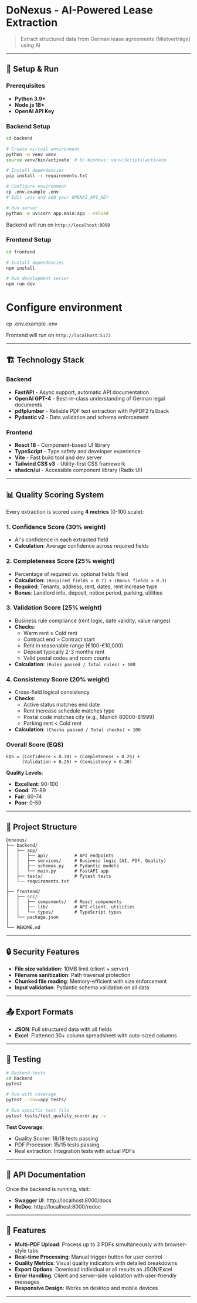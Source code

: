 # DoNexus - AI-Powered Lease Extraction

> Extract structured data from German lease agreements (Mietverträge) using AI

---

## 🚀 Setup & Run

### Prerequisites

- **Python 3.9+**
- **Node.js 18+**
- **OpenAI API Key**

### Backend Setup

```bash
cd backend

# Create virtual environment
python -m venv venv
source venv/bin/activate  # On Windows: venv\Scripts\activate

# Install dependencies
pip install -r requirements.txt

# Configure environment
cp .env.example .env
# Edit .env and add your OPENAI_API_KEY

# Run server
python -m uvicorn app.main:app --reload
```

Backend will run on `http://localhost:8000`

### Frontend Setup

```bash
cd frontend

# Install dependencies
npm install

# Run development server
npm run dev
```

# Configure environment
cp .env.example .env


Frontend will run on `http://localhost:5173`

---

## 🏗️ Technology Stack

### Backend
- **FastAPI** - Async support, automatic API documentation
- **OpenAI GPT-4** - Best-in-class understanding of German legal documents
- **pdfplumber** - Reliable PDF text extraction with PyPDF2 fallback
- **Pydantic v2** - Data validation and schema enforcement

### Frontend
- **React 18** - Component-based UI library
- **TypeScript** - Type safety and developer experience
- **Vite** - Fast build tool and dev server
- **Tailwind CSS v3** - Utility-first CSS framework
- **shadcn/ui** - Accessible component library (Radix UI)

---

## 📊 Quality Scoring System

Every extraction is scored using **4 metrics** (0-100 scale):

### 1. Confidence Score (30% weight)
- AI's confidence in each extracted field
- **Calculation**: Average confidence across required fields

### 2. Completeness Score (25% weight)
- Percentage of required vs. optional fields filled
- **Calculation**: `(Required fields × 0.7) + (Bonus fields × 0.3)`
- **Required**: Tenants, address, rent, dates, rent increase type
- **Bonus**: Landlord info, deposit, notice period, parking, utilities

### 3. Validation Score (25% weight)
- Business rule compliance (rent logic, date validity, value ranges)
- **Checks**:
  - Warm rent ≥ Cold rent
  - Contract end > Contract start
  - Rent in reasonable range (€100-€10,000)
  - Deposit typically 2-3 months rent
  - Valid postal codes and room counts
- **Calculation**: `(Rules passed / Total rules) × 100`

### 4. Consistency Score (20% weight)
- Cross-field logical consistency
- **Checks**:
  - Active status matches end date
  - Rent increase schedule matches type
  - Postal code matches city (e.g., Munich 80000-81999)
  - Parking rent < Cold rent
- **Calculation**: `(Checks passed / Total checks) × 100`

### Overall Score (EQS)

```
EQS = (Confidence × 0.30) + (Completeness × 0.25) + 
      (Validation × 0.25) + (Consistency × 0.20)
```

**Quality Levels**:
- **Excellent**: 90-100
- **Good**: 75-89
- **Fair**: 60-74
- **Poor**: 0-59

---

## 📁 Project Structure

```
Donexus/
├── backend/
│   ├── app/
│   │   ├── api/          # API endpoints
│   │   ├── services/     # Business logic (AI, PDF, Quality)
│   │   ├── schemas.py    # Pydantic models
│   │   └── main.py       # FastAPI app
│   ├── tests/            # Pytest tests
│   └── requirements.txt
│
├── frontend/
│   ├── src/
│   │   ├── components/   # React components
│   │   ├── lib/          # API client, utilities
│   │   └── types/        # TypeScript types
│   └── package.json
│
└── README.md
```

---

## 🔒 Security Features

- **File size validation**: 10MB limit (client + server)
- **Filename sanitization**: Path traversal protection
- **Chunked file reading**: Memory-efficient with size enforcement
- **Input validation**: Pydantic schema validation on all data

---

## 📤 Export Formats

- **JSON**: Full structured data with all fields
- **Excel**: Flattened 30+ column spreadsheet with auto-sized columns

---

## 🧪 Testing

```bash
# Backend tests
cd backend
pytest

# Run with coverage
pytest --cov=app tests/

# Run specific test file
pytest tests/test_quality_scorer.py -v
```

**Test Coverage**:
- Quality Scorer: 18/18 tests passing
- PDF Processor: 15/15 tests passing
- Real extraction: Integration tests with actual PDFs

---

## 📝 API Documentation

Once the backend is running, visit:
- **Swagger UI**: http://localhost:8000/docs
- **ReDoc**: http://localhost:8000/redoc

---

## 🎯 Features

- **Multi-PDF Upload**: Process up to 3 PDFs simultaneously with browser-style tabs
- **Real-time Processing**: Manual trigger button for user control
- **Quality Metrics**: Visual quality indicators with detailed breakdowns
- **Export Options**: Download individual or all results as JSON/Excel
- **Error Handling**: Client and server-side validation with user-friendly messages
- **Responsive Design**: Works on desktop and mobile devices

---
